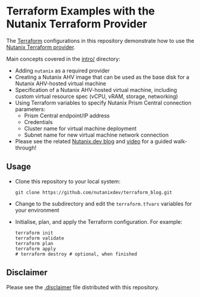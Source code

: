 # Terraform Examples with the Nutanix Terraform Provider

The [Terraform](https://www.terraform.io/) configurations in this repository demonstrate how to use the [Nutanix Terraform provider](https://registry.terraform.io/providers/nutanix/nutanix/latest).

Main concepts covered in the [intro/](intro/) directory:

- Adding `nutanix` as a required provider
- Creating a Nutanix AHV image that can be used as the base disk for a Nutanix AHV-hosted virtual machine
- Specification of a Nutanix AHV-hosted virtual machine, including custom virtual resource spec (vCPU, vRAM, storage, networking)
- Using Terraform variables to specify Nutanix Prism Central connection parameters:
  - Prism Central endpoint/IP address
  - Credentials
  - Cluster name for virtual machine deployment
  - Subnet name for new virtual machine network connection
- Please see the related [Nutanix.dev blog](https://www.nutanix.dev/2021/04/20/using-the-nutanix-terraform-provider/) and [video](https://www.nutanix.dev/videos/what-is-hci-for-devs-part-5-nutanix-terraform-provider/) for a guided walk-through!

## Usage

- Clone this repository to your local system:

  ```shell
  git clone https://github.com/nutanixdev/terraform_blog.git
  ```

- Change to the subdirectory and edit the `terraform.tfvars` variables for your environment

- Initialise, plan, and apply the Terraform configuration.  For example:

  ```shell
  terraform init
  terraform validate
  terraform plan
  terraform apply
  # terraform destroy # optional, when finished
  ```

## Disclaimer

Please see the [.disclaimer](intro/.disclaimer) file distributed with this repository.
